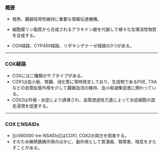 ### 概要
- 発熱、臓器恒常性維持に重要な情報伝達機構。
- 細胞膜リン脂質から合成されるアラキドン酸を代謝して様々な生理活性物質を合成する。

- COX経路、CYP450経路、リポキシゲナーゼ経路の3つがある。
---
### COX経路
- COXには二種類のサブタイプがある。
- COX1は血小板、腎臓、消化管に常時発言しており、生成物であるPGE, TXAなどの血管拡張作用を介して臓器血流の維持、血小板凝集促進に関わっている。
- COX2は外傷・炎症により誘導され、血管透過性亢進によって炎症細胞の遊走浸潤を促進する。
---
### COXとNSAIDs
- [[c060000-tre-NSAIDs]]はCOX1, COX2の両方を阻害する。
- そのため解熱鎮痛作用のほかに、副作用として胃潰瘍、腎障害、喘息をきたすことがある。
